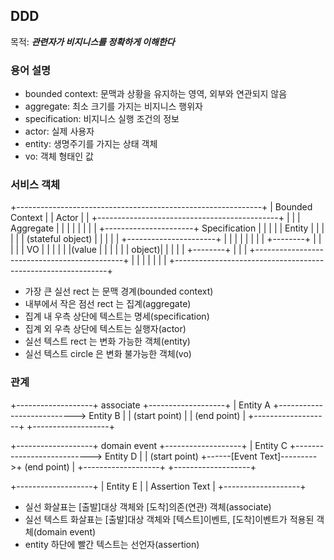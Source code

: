 ## DDD

목적: ***관련자가 비지니스를 정확하게 이해한다***

### 용어 설명

- bounded context: 문맥과 상황을 유지하는 영역, 외부와 연관되지 않음
- aggregate: 최소 크기를 가지는 비지니스 행위자
- specification: 비지니스 실행 조건의 정보
- actor: 실제 사용자
- entity: 생명주기를 가지는 상태 객체
- vo: 객체 형태인 값

### 서비스 객체

+-------------------------------------------------------------+
|                           Bounded Context                   |
|                                           Actor             |
|    +---------------------------------------------+          |
|    |                    Aggregate                |          |
|    |                                             |          |
|    |  +----------------------+     Specification |          |
|    |  |        Entity        |                   |          |
|    |  |  (stateful object)   |                   |          |
|    |  +----------------------+                   |          |
|    |                                             |          |
|    |                 +--------+                  |          |
|    |                 |   VO   |                  |          |
|    |                 |(value  |                  |          |
|    |                 | object)|                  |          |
|    |                 +--------+                  |          |
|    +---------------------------------------------+          |
|                                                             |
|                                                             |
|                                                             |
+-------------------------------------------------------------+

- 가장 큰 실선 rect 는 문맥 경계(bounded context)
- 내부에서 작은 점선 rect 는 집계(aggregate)
- 집계 내 우측 상단에 텍스트는 명세(specification)
- 집계 외 우측 상단에 텍스트는 실행자(actor)
- 실선 텍스트 rect 는 변화 가능한 객체(entity)
- 실선 텍스트 circle 은 변화 불가능한 객체(vo)


### 관계

+-------------------+         associate         +-------------------+
|     Entity A      +--------------------------->     Entity B      |
|   (start point)   |                           |   (end point)     |
+-------------------+                           +-------------------+

+-------------------+       domain event        +-------------------+
|     Entity C      +--------------------------->     Entity D      |
|   (start point)   +------[Event Text]--------->+   (end point)     |
+-------------------+                           +-------------------+

+-------------------+
|     Entity E      |
|   Assertion Text  |
+-------------------+


- 실선 화살표는 [출발]대상 객체와 [도착]의존(연관) 객체(associate)
- 실선 텍스트 화살표는 [출발]대상 객체와 [텍스트]이벤트, [도착]이벤트가 적용된 객체(domain event)
- entity 하단에 빨간 텍스트는 선언자(assertion)

